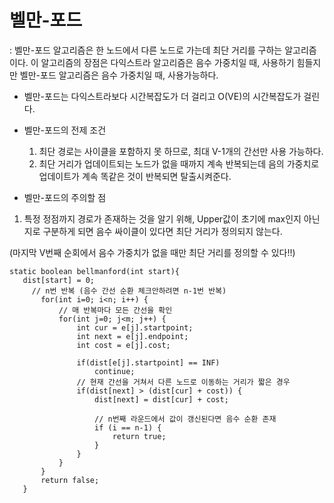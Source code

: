 # 벨만-포드
: 벨만-포드 알고리즘은 한 노드에서 다른 노드로 가는데 최단 거리를 구하는 알고리즘이다. 이 알고리즘의 장점은 다익스트라 알고리즘은 음수 가중치일 때, 사용하기 힘들지만 벨만-포드 알고리즘은 음수 가중치일 때, 사용가능하다.

- 벨만-포드는 다익스트라보다 시간복잡도가 더 걸리고 O(VE)의 시간복잡도가 걸린다.

* 벨만-포드의 전제 조건

  1. 최단 경로는 사이클을 포함하지 못 하므로, 최대 V-1개의 간선만 사용 가능하다.
  2. 최단 거리가 업데이트되는 노드가 없을 때까지 계속 반복되는데 음의 가중치로 업데이트가 계속 똑같은 것이 반복되면 탈출시켜준다.
 
* 벨만-포드의 주의할 점

 1. 특정 정점까지 경로가 존재하는 것을 알기 위해, Upper값이 초기에 max인지 아닌지로 구분하게 되면 음수 싸이클이 있다면 최단 거리가 정의되지 않는다.
 
 (마지막 V번째 순회에서 음수 가중치가 없을 때만 최단 거리를 정의할 수 있다!!)
 
 
 ~~~
 static boolean bellmanford(int start){
    dist[start] = 0;
	  // n번 반복 (음수 간선 순환 체크안하려면 n-1번 반복)
		for(int i=0; i<n; i++) {
			// 매 반복마다 모든 간선을 확인 
			for(int j=0; j<m; j++) {
				int cur = e[j].startpoint;
				int next = e[j].endpoint;
				int cost = e[j].cost;
						
				if(dist[e[j].startpoint] == INF) 
					continue;
				// 현재 간선을 거쳐서 다른 노드로 이동하는 거리가 짧은 경우 
				if(dist[next] > (dist[cur] + cost)) {
					dist[next] = dist[cur] + cost;
							
					// n번째 라운드에서 값이 갱신된다면 음수 순환 존재 
					if (i == n-1) {
						return true;
					}
				}
			}
		}
		return false;
	}
 
 ~~~
